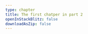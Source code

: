 ```yaml
---
type: chapter
title: The first chatper in part 2
openInStackBlitz: false
downloadAsZip: false
---
```

